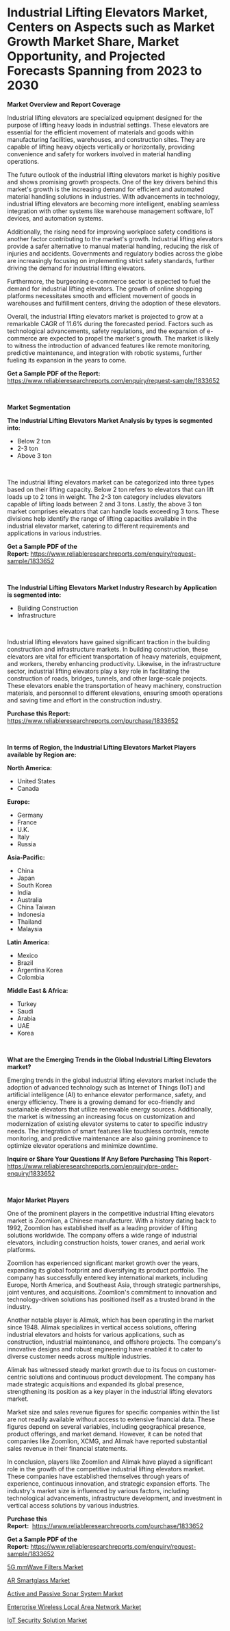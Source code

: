 <p><h1>Industrial Lifting Elevators Market, Centers on Aspects such as Market Growth Market Share, Market Opportunity, and Projected Forecasts Spanning from 2023 to 2030</h1></p><p><strong>Market Overview and Report Coverage</strong></p>
<p><p>Industrial lifting elevators are specialized equipment designed for the purpose of lifting heavy loads in industrial settings. These elevators are essential for the efficient movement of materials and goods within manufacturing facilities, warehouses, and construction sites. They are capable of lifting heavy objects vertically or horizontally, providing convenience and safety for workers involved in material handling operations.</p><p>The future outlook of the industrial lifting elevators market is highly positive and shows promising growth prospects. One of the key drivers behind this market's growth is the increasing demand for efficient and automated material handling solutions in industries. With advancements in technology, industrial lifting elevators are becoming more intelligent, enabling seamless integration with other systems like warehouse management software, IoT devices, and automation systems.</p><p>Additionally, the rising need for improving workplace safety conditions is another factor contributing to the market's growth. Industrial lifting elevators provide a safer alternative to manual material handling, reducing the risk of injuries and accidents. Governments and regulatory bodies across the globe are increasingly focusing on implementing strict safety standards, further driving the demand for industrial lifting elevators.</p><p>Furthermore, the burgeoning e-commerce sector is expected to fuel the demand for industrial lifting elevators. The growth of online shopping platforms necessitates smooth and efficient movement of goods in warehouses and fulfillment centers, driving the adoption of these elevators.</p><p>Overall, the industrial lifting elevators market is projected to grow at a remarkable CAGR of 11.6% during the forecasted period. Factors such as technological advancements, safety regulations, and the expansion of e-commerce are expected to propel the market's growth. The market is likely to witness the introduction of advanced features like remote monitoring, predictive maintenance, and integration with robotic systems, further fueling its expansion in the years to come.</p></p>
<p><strong>Get a Sample PDF of the Report:</strong> <a href="https://www.reliableresearchreports.com/enquiry/request-sample/1833652">https://www.reliableresearchreports.com/enquiry/request-sample/1833652</a></p>
<p>&nbsp;</p>
<p><strong>Market Segmentation</strong></p>
<p><strong>The Industrial Lifting Elevators Market Analysis by types is segmented into:</strong></p>
<p><ul><li>Below 2 ton</li><li>2-3 ton</li><li>Above 3 ton</li></ul></p>
<p>&nbsp;</p>
<p><p>The industrial lifting elevators market can be categorized into three types based on their lifting capacity. Below 2 ton refers to elevators that can lift loads up to 2 tons in weight. The 2-3 ton category includes elevators capable of lifting loads between 2 and 3 tons. Lastly, the above 3 ton market comprises elevators that can handle loads exceeding 3 tons. These divisions help identify the range of lifting capacities available in the industrial elevator market, catering to different requirements and applications in various industries.</p></p>
<p><strong>Get a Sample PDF of the Report:</strong>&nbsp;<a href="https://www.reliableresearchreports.com/enquiry/request-sample/1833652">https://www.reliableresearchreports.com/enquiry/request-sample/1833652</a></p>
<p>&nbsp;</p>
<p><strong>The Industrial Lifting Elevators Market Industry Research by Application is segmented into:</strong></p>
<p><ul><li>Building Construction</li><li>Infrastructure</li></ul></p>
<p>&nbsp;</p>
<p><p>Industrial lifting elevators have gained significant traction in the building construction and infrastructure markets. In building construction, these elevators are vital for efficient transportation of heavy materials, equipment, and workers, thereby enhancing productivity. Likewise, in the infrastructure sector, industrial lifting elevators play a key role in facilitating the construction of roads, bridges, tunnels, and other large-scale projects. These elevators enable the transportation of heavy machinery, construction materials, and personnel to different elevations, ensuring smooth operations and saving time and effort in the construction industry.</p></p>
<p><strong>Purchase this Report:</strong>&nbsp; <a href="https://www.reliableresearchreports.com/purchase/1833652">https://www.reliableresearchreports.com/purchase/1833652</a></p>
<p>&nbsp;</p>
<p><strong>In terms of Region, the Industrial Lifting Elevators Market Players available by Region are:</strong></p>
<p>
    <p> <strong> North America: </strong>
        <ul>
            <li>United States</li>
            <li>Canada</li>
        </ul>
        </p> 
    <p> <strong> Europe: </strong>
        <ul>
            <li>Germany</li>
            <li>France</li>
            <li>U.K.</li>
            <li>Italy</li>
            <li>Russia</li>
        </ul>
        </p> 
    <p> <strong> Asia-Pacific: </strong>
        <ul>
            <li>China</li>
            <li>Japan</li>
            <li>South Korea</li>
            <li>India</li>
            <li>Australia</li>
            <li>China Taiwan</li>
            <li>Indonesia</li>
            <li>Thailand</li>
            <li>Malaysia</li>
        </ul>
        </p> 
    <p> <strong> Latin America: </strong>
        <ul>
            <li>Mexico</li>
            <li>Brazil</li>
            <li>Argentina Korea</li>
            <li>Colombia</li>
        </ul>
        </p> 
    <p> <strong> Middle East & Africa: </strong>
        <ul>
            <li>Turkey</li>
            <li>Saudi</li>
            <li>Arabia</li>
            <li>UAE</li>
            <li>Korea</li>
        </ul>
    </p>
    </p>
<p>&nbsp;</p>
<p><strong>What are the Emerging Trends in the Global Industrial Lifting Elevators market?</strong></p>
<p><p>Emerging trends in the global industrial lifting elevators market include the adoption of advanced technology such as Internet of Things (IoT) and artificial intelligence (AI) to enhance elevator performance, safety, and energy efficiency. There is a growing demand for eco-friendly and sustainable elevators that utilize renewable energy sources. Additionally, the market is witnessing an increasing focus on customization and modernization of existing elevator systems to cater to specific industry needs. The integration of smart features like touchless controls, remote monitoring, and predictive maintenance are also gaining prominence to optimize elevator operations and minimize downtime.</p></p>
<p><strong>Inquire or Share Your Questions If Any Before Purchasing This Report</strong>- <a href="https://www.reliableresearchreports.com/enquiry/pre-order-enquiry/1833652">https://www.reliableresearchreports.com/enquiry/pre-order-enquiry/1833652</a></p>
<p>&nbsp;</p>
<p><strong>Major Market Players</strong></p>
<p><p>One of the prominent players in the competitive industrial lifting elevators market is Zoomlion, a Chinese manufacturer. With a history dating back to 1992, Zoomlion has established itself as a leading provider of lifting solutions worldwide. The company offers a wide range of industrial elevators, including construction hoists, tower cranes, and aerial work platforms.</p><p>Zoomlion has experienced significant market growth over the years, expanding its global footprint and diversifying its product portfolio. The company has successfully entered key international markets, including Europe, North America, and Southeast Asia, through strategic partnerships, joint ventures, and acquisitions. Zoomlion's commitment to innovation and technology-driven solutions has positioned itself as a trusted brand in the industry.</p><p>Another notable player is Alimak, which has been operating in the market since 1948. Alimak specializes in vertical access solutions, offering industrial elevators and hoists for various applications, such as construction, industrial maintenance, and offshore projects. The company's innovative designs and robust engineering have enabled it to cater to diverse customer needs across multiple industries.</p><p>Alimak has witnessed steady market growth due to its focus on customer-centric solutions and continuous product development. The company has made strategic acquisitions and expanded its global presence, strengthening its position as a key player in the industrial lifting elevators market.</p><p>Market size and sales revenue figures for specific companies within the list are not readily available without access to extensive financial data. These figures depend on several variables, including geographical presence, product offerings, and market demand. However, it can be noted that companies like Zoomlion, XCMG, and Alimak have reported substantial sales revenue in their financial statements.</p><p>In conclusion, players like Zoomlion and Alimak have played a significant role in the growth of the competitive industrial lifting elevators market. These companies have established themselves through years of experience, continuous innovation, and strategic expansion efforts. The industry's market size is influenced by various factors, including technological advancements, infrastructure development, and investment in vertical access solutions by various industries.</p></p>
<p><strong>Purchase this Report:</strong>&nbsp;&nbsp;<a href="https://www.reliableresearchreports.com/purchase/1833652">https://www.reliableresearchreports.com/purchase/1833652</a></p>
<p></p>
<p><strong>Get a Sample PDF of the Report:</strong>&nbsp;<a href="https://www.reliableresearchreports.com/enquiry/request-sample/1833652">https://www.reliableresearchreports.com/enquiry/request-sample/1833652</a></p>
<p><p><a href="https://medium.com/@deirdredavies67/5g-mmwave-filters-market-competitive-analysis-market-trends-and-forecast-to-2030-2c1773c28ad7">5G mmWave Filters Market</a></p><p><a href="https://github.com/sheetalreportprime/Market-Research-Report-List-1/blob/main/ar-smartglass-market.md">AR Smartglass Market</a></p><p><a href="https://github.com/virtuosemr/Market-Research-Report-List-1/blob/main/active-and-passive-sonar-system-market.md">Active and Passive Sonar System Market</a></p><p><a href="https://www.linkedin.com/pulse/enterprise-wireless-local-area-network-market-share/">Enterprise Wireless Local Area Network Market</a></p><p><a href="https://www.linkedin.com/pulse/iot-security-solution-market-size-share-global-analysis-report/">IoT Security Solution Market</a></p></p>